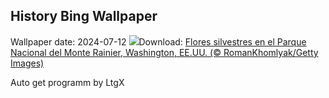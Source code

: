 ## History Bing Wallpaper
Wallpaper date: 2024-07-12
![](https://www.bing.com/th?id=OHR.RainierWildflowers_ES-ES3642335933_UHD.jpg&w=1000)Download: [Flores silvestres en el Parque Nacional del Monte Rainier, Washington, EE.UU. (© RomanKhomlyak/Getty Images)](https://www.bing.com/th?id=OHR.RainierWildflowers_ES-ES3642335933_UHD.jpg)

Auto get programm by LtgX
